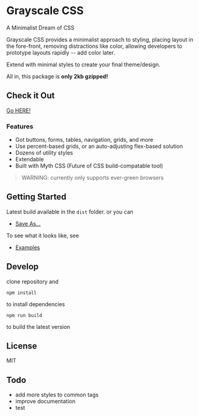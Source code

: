 # Grayscale CSS

A Minimalist Dream of CSS

Grayscale CSS provides a minimalist approach to styling, placing layout in the fore-front, removing distractions like color, allowing  developers to prototype layouts rapidly -- add color later.

Extend with minimal styles to create your final theme/design.

All in, this package is **only 2kb gzipped!**

## Check it Out

[Go HERE!](http://n2geoff.github.io/grayscale/)

### Features

- Got buttons, forms, tables, navigation, grids, and more
- Use percent-based grids, or an auto-adjusting flex-based solution
- Dozens of utility styles
- Extendable
- Built with Myth CSS (Future of CSS build-compatable tool)

> WARNING: currently only supports ever-green browsers

## Getting Started

Latest build available in the `dist` folder. or you can

- [Save As...](http://n2geoff.github.io/grayscale/dist/grayscale.min.css) 

To see what it looks like, see

- [Examples](http://n2geoff.github.io/grayscale/)

## Develop

clone repository and 

	npm install

to install dependencies

	npm run build

to build the latest version 

## License

MIT

## Todo

- add more styles to common tags
- improve documentation
- test
